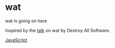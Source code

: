 wat
===

wat is going on here

Inspired by the [talk](https://www.destroyallsoftware.com/talks/wat) on wat by
Destroy All Software.

[JavaScript](js)
